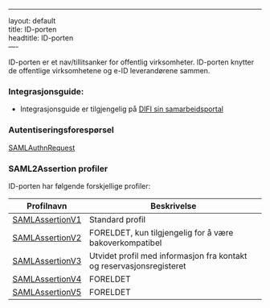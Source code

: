-----

layout: default  
title: ID-porten  
headtitle: ID-porten  
—-

ID-porten er et nav/tillitsanker for offentlig virksomheter. ID-porten
knytter de offentlige virksomhetene og e-ID leverandørene sammen.

### Integrasjonsguide:

  - Integrasjonsguide er tilgjengelig på [DIFI sin
    samarbeidsportal](http://samarbeid.difi.no)

### Autentiseringsforespørsel

[SAMLAuthnRequest](SAMLAuthnRequest)

### SAML2Assertion profiler

ID-porten har følgende forskjellige profiler:

| Profilnavn                                                                       | Beskrivelse                                                          |
| -------------------------------------------------------------------------------- | -------------------------------------------------------------------- |
| [SAMLAssertionV1](SAMLAssertionV1)                                               | Standard profil                                                      |
| [SAMLAssertionV2](SAMLAssertionV2)                                               | FORELDET, kun tilgjengelig for å være bakoverkompatibel              |
| [SAMLAssertionV3](SAMLAssertionV3)                                               | Utvidet profil med informasjon fra kontakt og reservasjonsregisteret |
| [SAMLAssertionV4](SAMLAssertionV4)                                               | FORELDET                                                             |
| [SAMLAssertionV5](http://difi.github.io/begrep-ID-porten/3_SAMLAssertionv5.html) | FORELDET                                                             |
